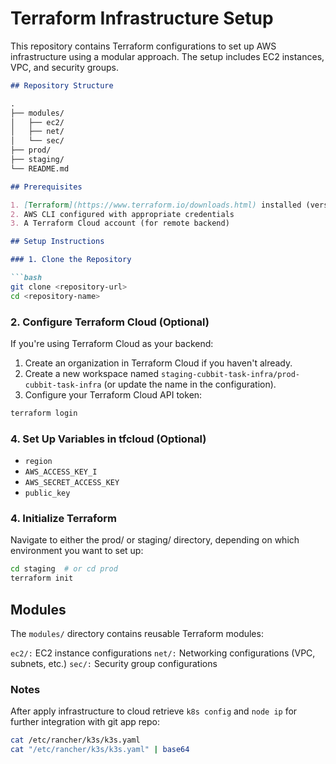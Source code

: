 # Terraform Infrastructure Setup

This repository contains Terraform configurations to set up AWS infrastructure using a modular approach. The setup includes EC2 instances, VPC, and security groups.

```markdown
## Repository Structure

.
├── modules/
│   ├── ec2/
│   ├── net/
│   └── sec/
├── prod/
├── staging/
└── README.md

## Prerequisites

1. [Terraform](https://www.terraform.io/downloads.html) installed (version 0.12.0 or later)
2. AWS CLI configured with appropriate credentials
3. A Terraform Cloud account (for remote backend)

## Setup Instructions

### 1. Clone the Repository

```bash
git clone <repository-url>
cd <repository-name>
```

### 2. Configure Terraform Cloud (Optional)

If you're using Terraform Cloud as your backend:

1. Create an organization in Terraform Cloud if you haven't already.
2. Create a new workspace named `staging-cubbit-task-infra/prod-cubbit-task-infra` (or update the name in the configuration).
3. Configure your Terraform Cloud API token:

```bash
terraform login
```

### 4. Set Up Variables in tfcloud (Optional)

- `region`
- `AWS_ACCESS_KEY_I`
- `AWS_SECRET_ACCESS_KEY`
- `public_key`

### 4. Initialize Terraform

Navigate to either the prod/ or staging/ directory, depending on which environment you want to set up:

```bash
cd staging  # or cd prod
terraform init
```

## Modules

The `modules/` directory contains reusable Terraform modules:

`ec2/:` EC2 instance configurations
`net/:` Networking configurations (VPC, subnets, etc.)
`sec/:` Security group configurations

### Notes

After apply infrastructure to cloud retrieve `k8s config` and `node ip` for further integration with git app repo:

```bash
cat /etc/rancher/k3s/k3s.yaml
cat "/etc/rancher/k3s/k3s.yaml" | base64
```
